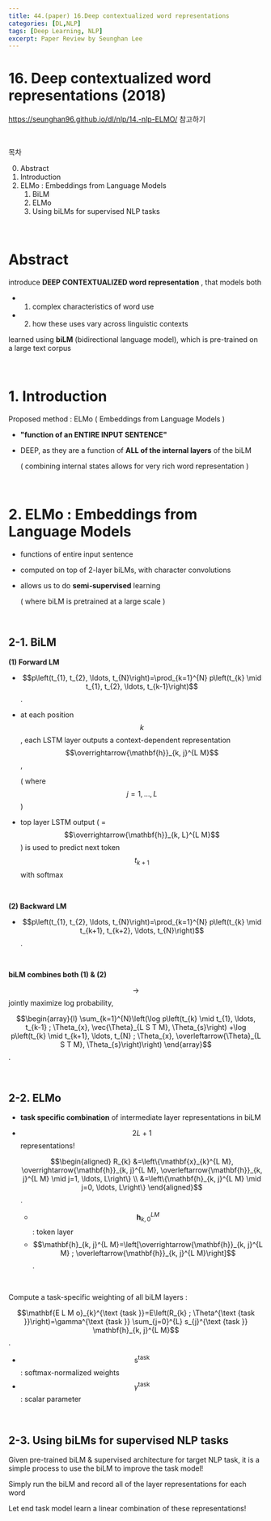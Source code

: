 ```yaml
---
title: 44.(paper) 16.Deep contextualized word representations
categories: [DL,NLP]
tags: [Deep Learning, NLP]
excerpt: Paper Review by Seunghan Lee
---
```


# 16. Deep contextualized word representations (2018)

<script src="https://cdn.mathjax.org/mathjax/latest/MathJax.js?config=TeX-AMS-MML_HTMLorMML" type="text/javascript"></script>

https://seunghan96.github.io/dl/nlp/14.-nlp-ELMO/ 참고하기

<br>

목차

0. Abstract
1. Introduction
2. ELMo : Embeddings from Language Models
   1. BiLM
   2. ELMo
   3. Using biLMs for supervised NLP tasks

<br>

# Abstract

introduce **DEEP CONTEXTUALIZED word representation** , that models both

- 1) complex characteristics of word use
- 2) how these uses vary across linguistic contexts

learned using **biLM** (bidirectional language model), which is pre-trained on a large text corpus

<br>

# 1. Introduction

Proposed method : ELMo ( Embeddings from Language Models )

- **"function of an ENTIRE INPUT SENTENCE"**

- DEEP, as they are a function of **ALL of the internal layers** of the biLM

  ( combining internal states allows for very rich word representation )

<br>

# 2. ELMo : Embeddings from Language Models

- functions of entire input sentence

- computed on top of 2-layer biLMs, with character convolutions

- allows us to do **semi-supervised** learning

  ( where biLM is pretrained at a large scale )

<br>

## 2-1. BiLM

**(1) Forward LM**

- $$p\left(t_{1}, t_{2}, \ldots, t_{N}\right)=\prod_{k=1}^{N} p\left(t_{k} \mid t_{1}, t_{2}, \ldots, t_{k-1}\right)$$.

- at each position $$k$$, each LSTM layer outputs a context-dependent representation $$\overrightarrow{\mathbf{h}}_{k, j}^{L M}$$, 

  ( where $$j=1, \ldots, L$$ )

- top layer LSTM output ( = $$\overrightarrow{\mathbf{h}}_{k, L}^{L M}$$ ) is used to predict next token $$t_{k+1}$$ with softmax

<br>

**(2) Backward LM**

- $$p\left(t_{1}, t_{2}, \ldots, t_{N}\right)=\prod_{k=1}^{N} p\left(t_{k} \mid t_{k+1}, t_{k+2}, \ldots, t_{N}\right)$$.

<br>

**biLM combines both (1) & (2)**

$$\rightarrow$$ jointly maximize log probability, 

$$\begin{array}{l}
\sum_{k=1}^{N}\left(\log p\left(t_{k} \mid t_{1}, \ldots, t_{k-1} ; \Theta_{x}, \vec{\Theta}_{L S T M}, \Theta_{s}\right) +\log p\left(t_{k} \mid t_{k+1}, \ldots, t_{N} ; \Theta_{x}, \overleftarrow{\Theta}_{L S T M}, \Theta_{s}\right)\right)
\end{array}$$.

<br>

## 2-2. ELMo

- **task specific combination** of intermediate layer representations in biLM

- $$2L+1$$ representations!

  $$\begin{aligned}
  R_{k} &=\left\{\mathbf{x}_{k}^{L M}, \overrightarrow{\mathbf{h}}_{k, j}^{L M}, \overleftarrow{\mathbf{h}}_{k, j}^{L M} \mid j=1, \ldots, L\right\} \\
  &=\left\{\mathbf{h}_{k, j}^{L M} \mid j=0, \ldots, L\right\}
  \end{aligned}$$.

  - $$\mathbf{h}_{k, 0}^{L M}$$ : token layer 
  - $$\mathbf{h}_{k, j}^{L M}=\left[\overrightarrow{\mathbf{h}}_{k, j}^{L M} ; \overleftarrow{\mathbf{h}}_{k, j}^{L M}\right]$$.

<br>

Compute a task-specific weighting of all biLM layers :

$$\mathbf{E L M o}_{k}^{\text {task }}=E\left(R_{k} ; \Theta^{\text {task }}\right)=\gamma^{\text {task }} \sum_{j=0}^{L} s_{j}^{\text {task }} \mathbf{h}_{k, j}^{L M}$$.

- $$\mathrm{s}^{\text {task }}$$ : softmax-normalized weights
- $$\gamma^{\text {task }}$$ : scalar parameter

<br>

## 2-3. Using biLMs for supervised NLP tasks

Given pre-trained biLM & supervised architecture for target NLP task, it is a simple process to use the biLM to improve the task model!

Simply run the biLM and record all of the layer representations for each word

Let end task model learn a linear combination of these representations!

